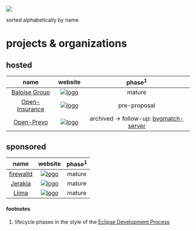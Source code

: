 ![](https://upload.wikimedia.org/wikipedia/commons/thumb/8/83/Icon_DINA_Schwerpunkte_Parldigi_05_Open_Content_Farbig.svg/200px-Icon_DINA_Schwerpunkte_Parldigi_05_Open_Content_Farbig.svg.png)

sorted alphabetically by name

# projects & organizations

## hosted

| name | website | phase<sup>1</sup> |
|:-------------:|:---------:|:-----:|
| [Baloise Group](https://github.com/baloise) | [![logo](https://baloise.github.io/baloise-bootstrap/assets/img/baloise-group-logo-blue.svg)](https://github.com/baloise) | mature |
| [Open-Insurance](https://github.com/open-insurance) | [![logo](https://user-images.githubusercontent.com/1764012/42737412-46936f44-8873-11e8-87f7-85a976e5be3a.png)](https://open-insurance.org) | pre-proposal |
| [Open-Prevo](https://github.com/open-prevo) | [![logo](https://rawgit.com/open-prevo/openprevo/master/doc/assets/img/logo.svg)](https://open-prevo.github.io) | archived → follow-up: [bvgmatch-server](https://github.com/stiftung-auffangeinrichtung-bvg/bvgmatch-server) |

## sponsored

| name | website | phase<sup>1</sup> |
|:-------------:|:---------:|:-----:|
| [firewalld](https://github.com/crayfishx/puppet-firewalld) | [![logo](https://upload.wikimedia.org/wikipedia/commons/thumb/b/be/Puppet_Logo.svg/320px-Puppet_Logo.svg.png)](https://forge.puppet.com/crayfishx/firewalld) | mature |
| [Jerakia](https://github.com/jerakia/jerakia) | [![logo](http://jerakia.io/lerakia-logo.png)](http://jerakia.io/) | mature |
| [Liima](https://github.com/liimaorg) | [![logo](https://rawgit.com/liimaorg/brand/master/logos/Logo%20Liima%20RGB.svg)](http://www.liima.org) | mature |

#### footnotes

1. lifecycle phases in the style of the [Eclipse Development Process](https://www.eclipse.org/projects/dev_process/#6_2_Project_Lifecycle)
